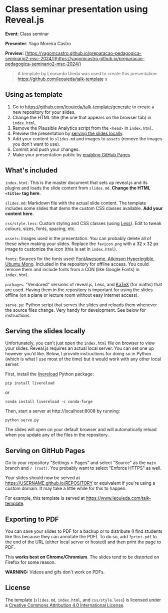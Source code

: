 # Class seminar presentation using Reveal.js 
**Event**: Class seminar

**Presenter**: Yago Moreira Castro

**Preview:** [https://yagomcastro.github.io/preparacao-pedagogica-seminario2-msc-2024/](https://yagomcastro.github.io/preparacao-pedagogica-seminario2-msc-2024/)

> A template by Leonardo Uieda was used to create this presentation:
> https://github.com/leouieda/talk-template
s
## Using as template

1. Go to
   https://github.com/leouieda/talk-template/generate to create a
   new repository for your slides.
1. Change the HTML title (the one that appears on the browser tab)
   in `index.html`.
1. Remove the Plausible Analytics script from the `<head>` in `index.html`.
1. Preview the presentation by
   [serving the slides locally](#serving-the-slides-locally).
1. Add your content to `slides.md` and images to `assets`
   (remove the images you don't want to use).
1. Commit and push your changes.
1. Make your presentation public by
   [enabling GitHub Pages](#serving-on-github-pages).

## What's included

`index.html`: This is the master document that sets up reveal.js and
its plugins and loads the slide content from `slides.md`.
**Change the HTML `<title>` tag here**.

`slides.md`: Markdown file with the actual slide content. The template
includes some slides that demo the custom CSS classes available.
**Add your content here.**

`css/style.less`: Custom styling and CSS classes (using
[Less](http://lesscss.org/)). Edit to tweak colours, sizes, fonts,
spacing, etc.

`assets`: Images used in the presentation. You can probably delete all
of these when making your slides. Replace the `favicon.png` with a
32 x 32 px image to customize the icon (this is set in `index.html`).

`fonts`: Sources for the fonts used:
[FontAwesome](https://fontawesome.com/),
[Atkinson Hyperlegible](https://brailleinstitute.org/freefont),
[Ubuntu Mono](https://design.ubuntu.com/font/).
Included in the repository for offline access. You could remove them and
include fonts from a CDN (like Google Fonts) in `index.html`.

`packages`: "Vendored" versions of reveal.js, Less, and
[KaTeX](https://katex.org/) (for maths) that are used.
Having them in the repository is important for using the slides offline
(on a plane or lecture room without easy internet access).

`serve.py`: Python script that serves the slides and reloads them
whenever the source files change. Very handy for development.
See below for instructions.

## Serving the slides locally

Unfortunately, you can't just open the `index.html` file on browser
to view your slides.
Reveal.js requires an actual local server.
You can set one up however you'd like.
Below, I provide instructions for doing so in Python (which is what
I use most of the time) but it would work with any other local
server.

First, install the [livereload](https://github.com/lepture/python-livereload)
Python package:

```
pip install livereload
```

or

```
conda install livereload -c conda-forge
```

Then, start a server at http://localhost:8008 by running:

```
python serve.py
```

The slides will open on your default browser and will automatically reload
when you update any of the files in the repository.

## Serving on GitHub Pages

Go to your repository "Settings > Pages" and select "Source" as the
`main` branch and `/ (root)`. You probably want to select "Enforce HTTPS"
as well.

Your slides should now be served at https://USERNAME.github.io/REPOSITORY
or equivalent if you're using a custom domain.
It may take a little while for this to happen.

For example, this template is served at
https://www.leouieda.com/talk-template.

## Exporting to PDF

You can save your slides to PDF for a backup or to distribute
(I find students like this because they can annotate the PDF).
To do so, add `?print-pdf` to the end of the URL (either local
server or hosted) and then print the page to PDF.

This **works best on Chrome/Chromium**. The slides tend to be
distorted on Firefox for some reason.

**WARNING:** Videos and gifs don't work on PDFs.

## License

The template (`slides.md`, `index.html`, and `css/style.less`) is licensed under a
<a href="https://creativecommons.org/licenses/by/4.0/">Creative Commons
Attribution 4.0 International License</a>.
